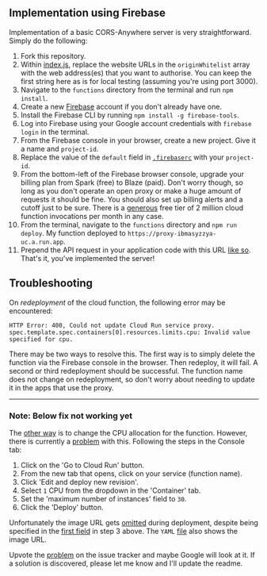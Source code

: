## Implementation using Firebase

Implementation of a basic CORS-Anywhere server is very straightforward. Simply do the following:

1. Fork this repository.
2. Within [index.js](https://github.com/Isoaxe/cors-server/blob/master/functions/index.js#L5), replace the website URLs in the `originWhitelist` array with the web address(es) that you want to authorise. You can keep the first string here as is for local testing (assuming you're using port 3000).
3. Navigate to the `functions` directory from the terminal and run `npm install`.
4. Create a new [Firebase](https://firebase.google.com/) account if you don't already have one.
5. Install the Firebase CLI by running `npm install -g firebase-tools`.
6. Log into Firebase using your Google account credentials with `firebase login` in the terminal.
7. From the Firebase console in your browser, create a new project. Give it a name and `project-id`.
8. Replace the value of the `default` field in [`.firebaserc`](https://github.com/Isoaxe/cors-server/blob/master/.firebaserc#L3) with your `project-id`.
9. From the bottom-left of the Firebase browser console, upgrade your billing plan from Spark (free) to Blaze (paid). Don't worry though, so long as you don't operate an open proxy or make a huge amount of requests it should be fine. You should also set up billing alerts and a cutoff just to be sure. There is a [generous](https://firebase.google.com/pricing) free tier of 2 million cloud function invocations per month in any case.
10. From the terminal, navigate to the `functions` directory and `npm run deploy`. My function deployed to `https://proxy-ibmasyzzya-uc.a.run.app`.
11. Prepend the API request in your application code with this URL [like so](https://github.com/Isoaxe/ravenous/blob/master/src/util/searchYelp.js#L10). That's it, you've implemented the server!


## Troubleshooting

On _redeployment_ of the cloud function, the following error may be encountered:

`HTTP Error: 400, Could not update Cloud Run service proxy. spec.template.spec.containers[0].resources.limits.cpu: Invalid value specified for cpu.`

There may be two ways to resolve this. The first way is to simply delete the function via the Firebase console in the browser. Then redeploy, it will fail. A second or third redeployment should be successful. The function name does not change on redeployment, so don't worry about needing to update it in the apps that use the proxy.

---

### Note: Below fix not working yet

The [other way](https://cloud.google.com/run/docs/configuring/cpu#setting-services) is to change the CPU allocation for the function. However, there is currently a [problem](https://issuetracker.google.com/issues/245363153) with this. Following the steps in the Console tab:

1. Click on the 'Go to Cloud Run' button.
2. From the new tab that opens, click on your service (function name).
3. Click 'Edit and deploy new revision'.
4. Select `1` CPU from the dropdown in the 'Container' tab.
5. Set the 'maximum number of instances' field to `30`.
6. Click the 'Deploy' button.

Unfortunately the image URL gets [omitted](https://prnt.sc/DoC18_7QVjwf) during deployment, despite being specified in the [first field](https://prnt.sc/RCzmLPRrLi9o) in step 3 above. The `YAML` [file](https://prnt.sc/6CGPgWMa_MpZ) also shows the image URL.

Upvote the [problem](https://issuetracker.google.com/issues/245363153) on the issue tracker and maybe Google will look at it. If a solution is discovered, please let me know and I'll update the readme.